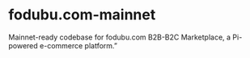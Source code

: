 # fodubu.com-mainnet
Mainnet-ready codebase for fodubu.com B2B-B2C Marketplace, a Pi-powered e-commerce platform.”
